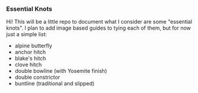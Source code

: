 ### Essential Knots

Hi!  This will be a little repo to document what I consider are some "essential knots".  I plan to add image based guides to tying each of them, but for now just a simple list:

- alpine butterfly
- anchor hitch
- blake's hitch
- clove hitch
- double bowline (with Yosemite finish)
- double constrictor
- buntline (traditional and slipped)
